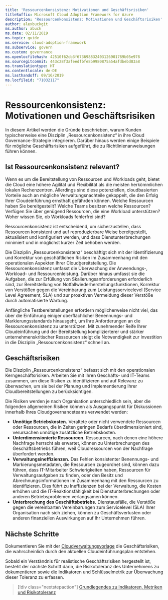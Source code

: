 ```yaml
---
title: 'Ressourcenkonsistenz: Motivationen und Geschäftsrisiken'
titleSuffix: Microsoft Cloud Adoption Framework for Azure
description: 'Ressourcenkonsistenz: Motivationen und Geschäftsrisiken'
author: alexbuckgit
ms.author: abuck
ms.date: 02/11/2019
ms.topic: guide
ms.service: cloud-adoption-framework
ms.subservice: govern
ms.custom: governance
ms.openlocfilehash: 42510f62cb3f673698832403126901789b05e978
ms.sourcegitcommit: 443c28f3afeedfbfe8b9980875a54afdbebd83a8
ms.translationtype: HT
ms.contentlocale: de-DE
ms.lasthandoff: 09/16/2019
ms.locfileid: "71032117"
---
```

# <a name="resource-consistency-motivations-and-business-risks"></a>Ressourcenkonsistenz: Motivationen und Geschäftsrisiken

In diesem Artikel werden die Gründe beschrieben, warum Kunden typischerweise eine Disziplin „Ressourcenkonsistenz“ in ihre Cloud Governance-Strategie integrieren. Darüber hinaus werden einige Beispiele für mögliche Geschäftsrisiken aufgeführt, die zu Richtlinienanweisungen führen können.

<!-- markdownlint-disable MD026 -->

## <a name="is-resource-consistency-relevant"></a>Ist Ressourcenkonsistenz relevant?

Wenn es um die Bereitstellung von Ressourcen und Workloads geht, bietet die Cloud eine höhere Agilität und Flexibilität als die meisten herkömmlichen lokalen Rechenzentren. Allerdings sind diese potenziellen, cloudbasierten Vorteile auch an mögliche Verwaltungsnachteile gekoppelt, die den Erfolg Ihrer Cloudeinführung ernsthaft gefährden können. Welche Ressourcen haben Sie bereitgestellt? Welche Teams besitzen welche Ressourcen? Verfügen Sie über genügend Ressourcen, die eine Workload unterstützen? Woher wissen Sie, ob Workloads fehlerfrei sind?

Ressourcenkonsistenz ist entscheidend, um sicherzustellen, dass Ressourcen konsistent und auf reproduzierbare Weise bereitgestellt, aktualisiert und konfiguriert werden, und dass Dienstunterbrechungen minimiert und in möglichst kurzer Zeit behoben werden.

Die Disziplin „Ressourcenkonsistenz“ beschäftigt sich mit der Identifizierung und Korrektur von geschäftlichen Risiken im Zusammenhang mit den operationalen Aspekten Ihrer Cloudbereitstellung. Die Ressourcenkonsistenz umfasst die Überwachung der Anwendungs-, Workload- und Ressourcenleistung. Darüber hinaus umfasst sie die Aufgaben, die zur Erfüllung von Skalierungsanforderungen erforderlich sind, zur Bereitstellung von Notfallwiederherstellungsfunktionen, Korrektur von Verstößen gegen die Vereinbarung zum Leistungsservicelevel (Service Level Agreement, SLA) und zur proaktiven Vermeidung dieser Verstöße durch automatisierte Wartung.

Anfängliche Testbereitstellungen erfordern möglicherweise nicht viel, das über die Einführung einiger oberflächlicher Benennungs- und Markierungsstandards hinausgeht, um Ihre Anforderungen an die Ressourcenkonsistenz zu unterstützen. Mit zunehmender Reife Ihrer Cloudeinführung und der Bereitstellung komplizierterer und stärker unternehmenskritischer Ressourcen steigt die Notwendigkeit zur Investition in die Disziplin „Ressourcenkonsistenz“ schnell an.

## <a name="business-risk"></a>Geschäftsrisiken

Die Disziplin „Ressourcenkonsistenz“ befasst sich mit den operationalen Kerngeschäftsrisiken. Arbeiten Sie mit Ihren Geschäfts- und IT-Teams zusammen, um diese Risiken zu identifizieren und auf Relevanz zu überwachen, um sie bei der Planung und Implementierung Ihrer Cloudbereitstellungen zu berücksichtigen.

Die Risiken werden je nach Organisation unterschiedlich sein, aber die folgenden allgemeinen Risiken können als Ausgangspunkt für Diskussionen innerhalb Ihres Cloudgovernanceteams verwendet werden:

- **Unnötige Betriebskosten.** Veraltete oder nicht verwendete Ressourcen oder Ressourcen, die in Zeiten geringen Bedarfs überdimensioniert sind, verursachen unnötige zusätzliche Betriebskosten.
- **Unterdimensionierte Ressourcen.** Ressourcen, nach denen eine höhere Nachfrage herrscht als erwartet, können zu Unterbrechungen des Geschäftsbetriebs führen, weil Cloudressourcen von der Nachfrage überfordert werden.
- **Verwaltungsineffizienzen.** Das Fehlen konsistenter Benennungs- und Markierungsmetadaten, die Ressourcen zugeordnet sind, können dazu führen, dass IT-Mitarbeiter Schwierigkeiten haben, Ressourcen für Verwaltungsaufgaben zu finden, oder den Besitz und Abrechnungsinformationen im Zusammenhang mit den Ressourcen zu identifizieren. Dies führt zu Ineffizienzen bei der Verwaltung, die Kosten erhöhen und die IT-Reaktionsfähigkeit bei Dienstunterbrechungen oder anderen Betriebsproblemen verlangsamen können.
- **Unterbrechung des Geschäftsbetriebs.** Dienstausfälle, die Verstöße gegen die vereinbarten Vereinbarungen zum Servicelevel (SLA) Ihrer Organisation nach sich ziehen, können zu Geschäftsverlusten oder anderen finanziellen Auswirkungen auf Ihr Unternehmen führen.

## <a name="next-steps"></a>Nächste Schritte

Dokumentieren Sie mit der [Cloudverwaltungsvorlage](./template.md) die Geschäftsrisiken, die wahrscheinlich durch den aktuellen Cloudeinführungsplan entstehen.

Sobald ein Verständnis für realistische Geschäftsrisiken hergestellt ist, besteht der nächste Schritt darin, die Risikotoleranz des Unternehmens zu dokumentieren sowie die Indikatoren und Schlüsselmetrik zur Überwachung dieser Toleranz zu erfassen.

> [!div class="nextstepaction"]
> [Grundlegendes zu Indikatoren, Metriken und Risikotoleranz](./metrics-tolerance.md)
